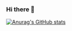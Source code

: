 ### Hi there 👋
[![Anurag's GitHub stats](https://github-readme-stats.vercel.app/api?username=S-BB20)](https://github.com/anuraghazra/github-readme-stats)
